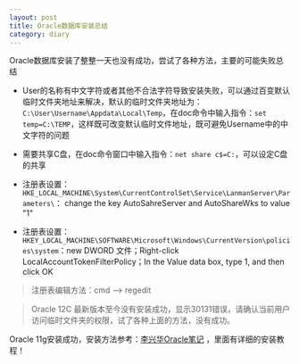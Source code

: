 ```yaml
---
layout: post
title: Oracle数据库安装总结
category: diary
---
```


Oracle数据库安装了整整一天也没有成功，尝试了各种方法，主要的可能失败总结

* User的名称有中文字符或者其他不合法字符导致安装失败，可以通过百变默认临时文件夹地址来解决，默认的临时文件夹地址为：`C:\User\Username\Appdata\Local\Temp`，在doc命令中输入指令：`set temp=C:\TEMP`，这样既可改变默认临时文件地址，既可避免Username中的中文字符的问题

* 需要共享C盘，在doc命令窗口中输入指令：`net share c$=C:`，可以设定C盘的共享

* 注册表设置：`HKE_LOCAL_MACHINE\System\CurrentControlSet\Service\LanmanServer\Parameters\`： change the key AutoSahreServer and AutoShareWks to value "1"

* 注册表设置：`HKEY_LOCAL_MACHINE\SOFTWARE\Microsoft\Windows\CurrentVersion\policies\system`：new DWORD 文件；Right-click LocalAccountTokenFilterPolicy；In the Value data box, type 1, and then click OK

>注册表编辑方法：cmd --> regedit

>Oracle 12C 最新版本至今没有安装成功，显示30131错误，请确认当前用户访问临时文件夹的权限，试了各种上面的方法，没有成功。

Oracle 11g安装成功，安装方法参考：[李兴华Oracle笔记](http://www.mldn.cn/course/2) ，里面有详细的安装教程！